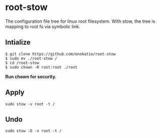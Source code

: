 # root-stow

The configuration file tree for linux root filesystem.
With stow, the tree is mapping to root fs via symbolic link.

## Intialize

```
$ git clone https://github.com/onokatio/root-stow
$ sudo mv ./root-stow /
$ cd /root-stow
$ sudo chown -R root:root ./root
```

**Run chown for security.**

## Apply

```
sudo stow -v root -t /
```

## Undo

```
sudo stow -D -v root -t /
```
